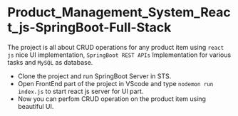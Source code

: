 # Product_Management_System_React_js-SpringBoot-Full-Stack
The project is all about CRUD operations for any product item using `react js` nice UI implementation, `SpringBoot REST APIs` Implementation for various tasks and `MySQL` as database.

* Clone the project and run SpringBoot Server in STS.
* Open FrontEnd part of the project in VScode and type `nodemon run index.js` to start react js server for UI part.
* Now you can perfom CRUD operation on the product item using beautiful UI.
